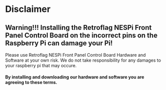 # Disclaimer

## Warning!!! Installing the Retroflag NESPi Front Panel Control Board on the incorrect pins on the Raspberry Pi can damage your Pi!

Please use Retroflag NESPi Front Panel Control Board Hardware and Software at your own risk.
We do not take responsibility for any damages to your raspberry pi that may occure.

#### By installing and downloading our hardware and software you are agreeing to these terms.